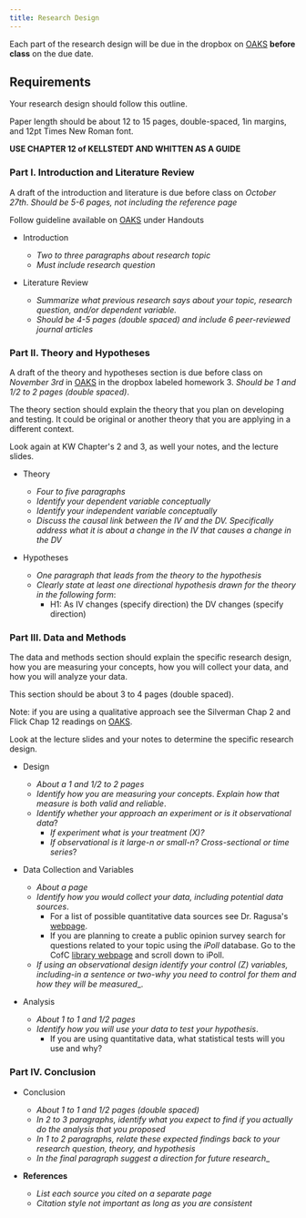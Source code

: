 ```yaml
---
title: Research Design 
---
```


Each part of the research design will be due in the dropbox on [OAKS](https://lms.cofc.edu/) __before class__ on the due date.

## Requirements

Your research design should follow this outline.

Paper length should be about 12 to 15 pages, double-spaced, 1in margins, and 12pt Times New Roman font. 

__USE CHAPTER 12 of KELLSTEDT AND WHITTEN AS A GUIDE__ 

### Part I. Introduction and Literature Review

A draft of the introduction and literature is due before class on _October 27th_. _Should be 5-6 pages, not including the reference page_ 

Follow guideline available on [OAKS](https://lms.cofc.edu/) under Handouts

* Introduction
    * _Two to three paragraphs about research topic_ 
    * _Must include research question_ 

* Literature Review
    * _Summarize what previous research says about your topic, research question, and/or dependent variable._ 
    * _Should be 4-5 pages (double spaced) and include 6 peer-reviewed journal articles_ 

### Part II. Theory and Hypotheses 

A draft of the theory and hypotheses section is due before class on _November 3rd_ in [OAKS](https://lms.cofc.edu/) in the dropbox labeled homework 3. _Should be 1 and 1/2 to 2 pages (double spaced)_.

The theory section should explain the theory that you plan on developing and testing. It could be original or another theory that you are applying in a different context. 

Look again at KW Chapter's 2 and 3, as well your notes, and the lecture slides. 

* Theory
    * _Four to five paragraphs_  
    * _Identify your dependent variable conceptually_
    * _Identify your independent variable conceptually_ 
    * _Discuss the causal link between the IV and the DV. Specifically address what it is about a change in the IV that causes a change in the DV_

* Hypotheses
    * _One paragraph that leads from the theory to the hypothesis_ 
    * _Clearly state at least one directional hypothesis drawn for the theory in the following form_:
        * H1: As IV changes (specify direction) the DV changes (specify direction)

### Part III. Data and Methods

The data and methods section should explain the specific research design, how you are measuring your concepts, how you will collect your data, and how you will analyze your data.

This section should be about 3 to 4 pages (double spaced). 

Note: if you are using a qualitative approach see the Silverman Chap 2 and Flick Chap 12 readings on [OAKS](https://lms.cofc.edu/). 

Look at the lecture slides and your notes to determine the specific research design. 

* Design
    * _About a 1 and 1/2 to 2 pages_
    * _Identify how you are measuring your concepts_. _Explain how that measure is both valid and reliable_.  
    * _Identify whether your approach an experiment or is it observational data_? 
        * _If experiment what is your treatment (X)?_  
        * _If observational is it large-n or small-n? Cross-sectional or time series_? 

* Data Collection and Variables 
    * _About a page_
    * _Identify how you would collect your data, including potential data sources_. 
        * For a list of possible quantitative data sources see Dr. Ragusa's [webpage](http://jordanragusa.com/data.html). 
        * If you are planning to create a public opinion survey search for questions related to your topic using the _iPoll_ database. Go to the CofC [library webpage](http://libguides.library.cofc.edu/az.php?a=i) and scroll down to iPoll.  
    * _If using an observational design identify your control (Z) variables, including-in a sentence or two-why you need to control for them and how they will be measured__.
     
* Analysis
    * _About 1 to 1 and 1/2 pages_ 
    * _Identify how you will use your data to test your hypothesis_.
        * If you are using quantitative data, what statistical tests will you use and why? 

### Part IV. Conclusion

* Conclusion
    * _About 1 to 1 and 1/2 pages (double spaced)_
    * _In 2 to 3 paragraphs, identify what you expect to find if you actually do the analysis that you proposed_
    * _In 1 to 2 paragraphs, relate these expected findings back to your research question, theory, and hypothesis_ 
    * _In the final paragraph suggest a direction for future research__ 

* __References__ 
    * _List each source you cited on a separate page_
    * _Citation style not important as long as you are consistent_



	
	
	
